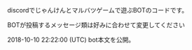 discordでじゃんけんとマルバツゲームで遊ぶBOTのコードです。

BOTが投稿するメッセージ類は好みに合わせて変更してください

2018-10-10 22:22:00 (UTC) bot本文を公開。
